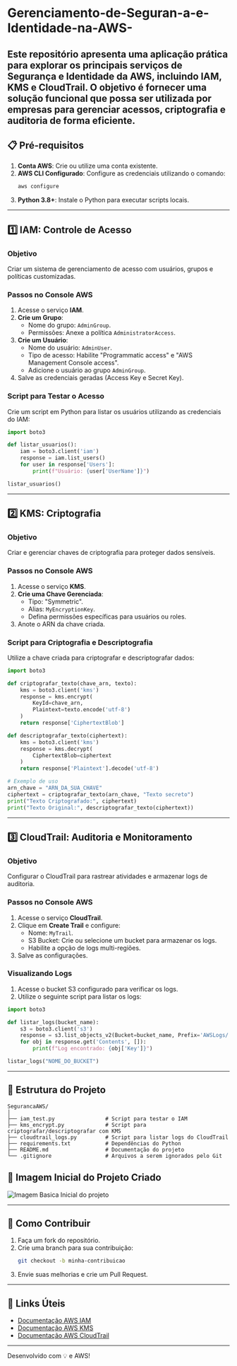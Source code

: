 # Gerenciamento-de-Seguran-a-e-Identidade-na-AWS-
Este repositório apresenta uma aplicação prática para explorar os principais serviços de **Segurança e Identidade** da AWS, incluindo **IAM**, **KMS** e **CloudTrail**. O objetivo é fornecer uma solução funcional que possa ser utilizada por empresas para gerenciar acessos, criptografia e auditoria de forma eficiente.
---

## **📋 Pré-requisitos**

1. **Conta AWS**: Crie ou utilize uma conta existente.
2. **AWS CLI Configurado**: Configure as credenciais utilizando o comando:
   ```bash
   aws configure
   ```
3. **Python 3.8+**: Instale o Python para executar scripts locais.

---

## **1️⃣ IAM: Controle de Acesso**

### **Objetivo**
Criar um sistema de gerenciamento de acesso com usuários, grupos e políticas customizadas.

### **Passos no Console AWS**

1. Acesse o serviço **IAM**.
2. **Crie um Grupo**:
   - Nome do grupo: `AdminGroup`.
   - Permissões: Anexe a política `AdministratorAccess`.
3. **Crie um Usuário**:
   - Nome do usuário: `AdminUser`.
   - Tipo de acesso: Habilite "Programmatic access" e "AWS Management Console access".
   - Adicione o usuário ao grupo `AdminGroup`.
4. Salve as credenciais geradas (Access Key e Secret Key).

### **Script para Testar o Acesso**

Crie um script em Python para listar os usuários utilizando as credenciais do IAM:
```python
import boto3

def listar_usuarios():
    iam = boto3.client('iam')
    response = iam.list_users()
    for user in response['Users']:
        print(f"Usuário: {user['UserName']}")

listar_usuarios()
```

---

## **2️⃣ KMS: Criptografia**

### **Objetivo**
Criar e gerenciar chaves de criptografia para proteger dados sensíveis.

### **Passos no Console AWS**

1. Acesse o serviço **KMS**.
2. **Crie uma Chave Gerenciada**:
   - Tipo: "Symmetric".
   - Alias: `MyEncryptionKey`.
   - Defina permissões específicas para usuários ou roles.
3. Anote o ARN da chave criada.

### **Script para Criptografia e Descriptografia**

Utilize a chave criada para criptografar e descriptografar dados:
```python
import boto3

def criptografar_texto(chave_arn, texto):
    kms = boto3.client('kms')
    response = kms.encrypt(
        KeyId=chave_arn,
        Plaintext=texto.encode('utf-8')
    )
    return response['CiphertextBlob']

def descriptografar_texto(ciphertext):
    kms = boto3.client('kms')
    response = kms.decrypt(
        CiphertextBlob=ciphertext
    )
    return response['Plaintext'].decode('utf-8')

# Exemplo de uso
arn_chave = "ARN_DA_SUA_CHAVE"
ciphertext = criptografar_texto(arn_chave, "Texto secreto")
print("Texto Criptografado:", ciphertext)
print("Texto Original:", descriptografar_texto(ciphertext))
```

---

## **3️⃣ CloudTrail: Auditoria e Monitoramento**

### **Objetivo**
Configurar o CloudTrail para rastrear atividades e armazenar logs de auditoria.

### **Passos no Console AWS**

1. Acesse o serviço **CloudTrail**.
2. Clique em **Create Trail** e configure:
   - Nome: `MyTrail`.
   - S3 Bucket: Crie ou selecione um bucket para armazenar os logs.
   - Habilite a opção de logs multi-regiões.
3. Salve as configurações.

### **Visualizando Logs**

1. Acesse o bucket S3 configurado para verificar os logs.
2. Utilize o seguinte script para listar os logs:
```python
import boto3

def listar_logs(bucket_name):
    s3 = boto3.client('s3')
    response = s3.list_objects_v2(Bucket=bucket_name, Prefix='AWSLogs/')
    for obj in response.get('Contents', []):
        print(f"Log encontrado: {obj['Key']}")

listar_logs("NOME_DO_BUCKET")
```

---

## **🌟 Estrutura do Projeto**

```
SegurancaAWS/
│
├── iam_test.py                # Script para testar o IAM
├── kms_encrypt.py             # Script para criptografar/descriptografar com KMS
├── cloudtrail_logs.py         # Script para listar logs do CloudTrail
├── requirements.txt           # Dependências do Python
├── README.md                  # Documentação do projeto
└── .gitignore                 # Arquivos a serem ignorados pelo Git
```
## **🌟 Imagem Inicial do Projeto Criado**

![Imagem Basica Inicial do projeto](https://github.com/esaluno100/Gerenciamento-de-Seguran-a-e-Identidade-na-AWS-/blob/main/Lista%20de%20usu%C3%A1rios%20IAM.png)

---

## **📜 Como Contribuir**

1. Faça um fork do repositório.
2. Crie uma branch para sua contribuição:
   ```bash
   git checkout -b minha-contribuicao
   ```
3. Envie suas melhorias e crie um Pull Request.

---

## **📎 Links Úteis**

- [Documentação AWS IAM](https://docs.aws.amazon.com/iam/)
- [Documentação AWS KMS](https://docs.aws.amazon.com/kms/)
- [Documentação AWS CloudTrail](https://docs.aws.amazon.com/cloudtrail/)

---

Desenvolvido com 💡 e AWS!
